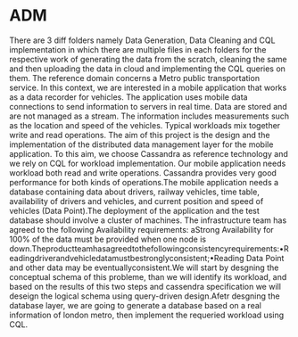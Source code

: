 # ADM
There are 3 diff folders namely Data Generation, Data Cleaning and CQL implementation in which there are multiple files in each folders for the respective work of generating the data from the scratch, cleaning the same and then uploading the data in cloud and  implementing the CQL queries on them.
The  reference  domain  concerns  a  Metro  public  transportation  service.  In  this  context,  we  are interested  in  a  mobile  application  that  works  as  a  data  recorder  for  vehicles.  The  application  uses mobile  data  connections  to  send  information  to  servers  in  real time.  Data  are  stored  and  are  not managed as a stream. The information includes measurements such as the location and speed of the vehicles.  Typical  workloads  mix  together  write  and  read  operations.  The  aim  of  this  project  is  the design and the implementation of the distributed data management layer for the mobile application. To  this  aim,  we  choose  Cassandra  as  reference  technology  and  we  rely  on  CQL  for  workload implementation. Our mobile application needs workload both read and write operations. Cassandra provides very good performance for both kinds of operations.The  mobile  application  needs  a  database  containing  data  about  drivers,  railway  vehicles,  time table, availability of drivers and vehicles, and current position and speed of vehicles (Data Point).The deployment of the application and the test database should involve a cluster of machines. The infrastructure team has agreed to the following Availability requirements: aStrong Availability for 100% of the data must be provided when one node is down.Theproductteamhasagreedtothefollowingconsistencyrequirements:•Readingdriverandvehicledatamustbestronglyconsistent;•Reading Data Point and other data may be eventuallyconsistent.We will start by desgning the conceptual schema of this probleme, than we will identify its workload, and based on the results of this two steps and cassendra specification we will deseign the logical schema using query-driven design.Afetr desgning the database layer, we are going to generate a database based on a real information of london metro, then implement the requeried workload using CQL.
